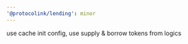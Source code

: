 ```yaml
---
'@protocolink/lending': minor
---
```


use cache init config, use supply & borrow tokens from logics

